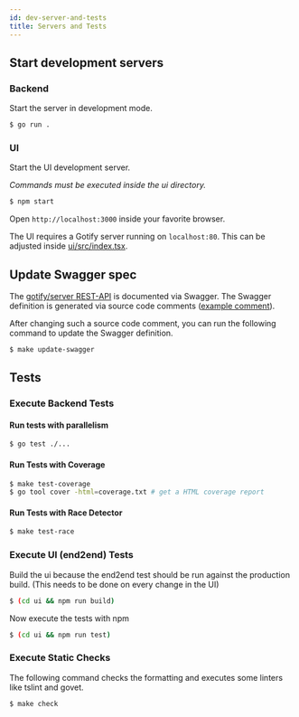 ```yaml
---
id: dev-server-and-tests
title: Servers and Tests
---
```


## Start development servers

### Backend

Start the server in development mode.

```bash
$ go run .
```

### UI

Start the UI development server.

_Commands must be executed inside the ui directory._

```bash
$ npm start
```

Open `http://localhost:3000` inside your favorite browser.

The UI requires a Gotify server running on `localhost:80`. This can be adjusted inside
[ui/src/index.tsx](https://github.com/gotify/server/blob/master/ui/src/index.tsx).

## Update Swagger spec

The [gotify/server REST-API](swagger-docs.md) is documented via Swagger. The Swagger definition is generated via source code comments
([example comment](https://github.com/gotify/server/blob/09c1516a170dfb47d29644db622655b540b94922/api/application.go#L33)).

After changing such a source code comment, you can run the following command to update the Swagger definition.

```bash
$ make update-swagger
```

## Tests

### Execute Backend Tests

#### Run tests with parallelism

```bash
$ go test ./...
```

#### Run Tests with Coverage

```bash
$ make test-coverage
$ go tool cover -html=coverage.txt # get a HTML coverage report
```

#### Run Tests with Race Detector

```bash
$ make test-race
```

### Execute UI (end2end) Tests

Build the ui because the end2end test should be run against the production build.
(This needs to be done on every change in the UI)

```bash
$ (cd ui && npm run build)
```

Now execute the tests with npm

```bash
$ (cd ui && npm run test)
```

### Execute Static Checks

The following command checks the formatting and executes some linters like tslint and govet.

```bash
$ make check
```
